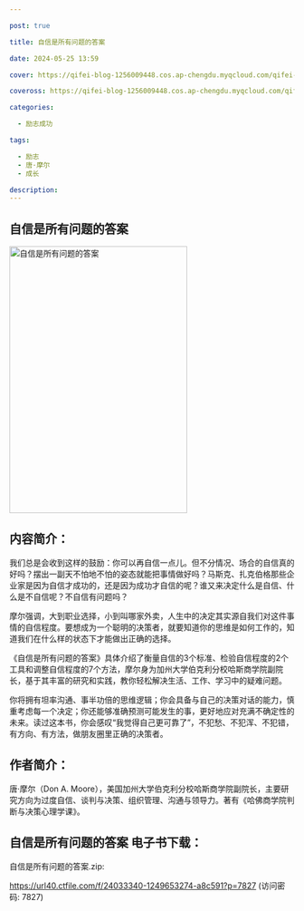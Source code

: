 ```yaml
---

post: true

title: 自信是所有问题的答案

date: 2024-05-25 13:59

cover: https://qifei-blog-1256009448.cos.ap-chengdu.myqcloud.com/qifei-blog/660a19199f345e8d03eb1b69.jpg

coveross: https://qifei-blog-1256009448.cos.ap-chengdu.myqcloud.com/qifei-blog/660a19199f345e8d03eb1b69.jpg

categories:

  - 励志成功

tags:

  - 励志
  - 唐·摩尔
  - 成长

description:
---
```


## 自信是所有问题的答案
<img alt="自信是所有问题的答案 " class="aligncenter loading" data-was-processed="true" decoding="async" fetchpriority="high" height="471" src="https://qifei-blog-1256009448.cos.ap-chengdu.myqcloud.com/qifei-blog/660a19199f345e8d03eb1b69.jpg " style="cursor: zoom-in;" width="314"/>

## 内容简介：

我们总是会收到这样的鼓励：你可以再自信一点儿。但不分情况、场合的自信真的好吗？摆出一副天不怕地不怕的姿态就能把事情做好吗？马斯克、扎克伯格那些企业家是因为自信才成功的，还是因为成功才自信的呢？谁又来决定什么是自信、什么是不自信呢？不自信有问题吗？

摩尔强调，大到职业选择，小到叫哪家外卖，人生中的决定其实源自我们对这件事情的自信程度。要想成为一个聪明的决策者，就要知道你的思维是如何工作的，知道我们在什么样的状态下才能做出正确的选择。

《自信是所有问题的答案》具体介绍了衡量自信的3个标准、检验自信程度的2个工具和调整自信程度的7个方法，摩尔身为加州大学伯克利分校哈斯商学院副院长，基于其丰富的研究和实践，教你轻松解决生活、工作、学习中的疑难问题。

你将拥有坦率沟通、事半功倍的思维逻辑；你会具备与自己的决策对话的能力，慎重考虑每一个决定；你还能够准确预测可能发生的事，更好地应对充满不确定性的未来。读过这本书，你会感叹“我觉得自己更可靠了”，不犯愁、不犯浑、不犯错，有方向、有方法，做朋友圈里正确的决策者。

## 作者简介：

唐·摩尔（Don A. Moore），美国加州大学伯克利分校哈斯商学院副院长，主要研究方向为过度自信、谈判与决策、组织管理、沟通与领导力。著有《哈佛商学院判断与决策心理学课》。

## 自信是所有问题的答案 电子书下载：



自信是所有问题的答案.zip: 

https://url40.ctfile.com/f/24033340-1249653274-a8c591?p=7827 (访问密码: 7827)
